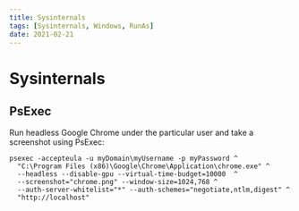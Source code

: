 ```yaml
---
title: Sysinternals
tags: [Sysinternals, Windows, RunAs]
date: 2021-02-21
---
```


# Sysinternals

## PsExec

Run headless Google Chrome under the particular user and take a screenshot using PsExec:

```shell
psexec -accepteula -u myDomain\myUsername -p myPassword ^
  "C:\Program Files (x86)\Google\Chrome\Application\chrome.exe" ^
  --headless --disable-gpu --virtual-time-budget=10000  ^
  --screenshot="chrome.png" --window-size=1024,768 ^
  --auth-server-whitelist="*" --auth-schemes="negotiate,ntlm,digest" ^
  "http://localhost"
```